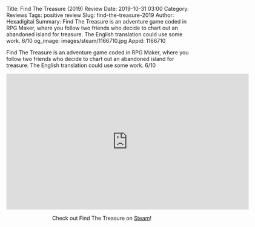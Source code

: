 Title: Find The Treasure (2019) Review
Date: 2019-10-31 03:00
Category: Reviews
Tags: positive review
Slug: find-the-treasure-2019
Author: Hexadigital
Summary: Find The Treasure is an adventure game coded in RPG Maker, where you follow two friends who decide to chart out an abandoned island for treasure. The English translation could use some work. 6/10
og_image: images/steam/1166710.jpg
Appid: 1166710

Find The Treasure is an adventure game coded in RPG Maker, where you follow two friends who decide to chart out an abandoned island for treasure. The English translation could use some work. 6/10

<center><iframe src="https://www.youtube.com/embed/TBt_wN5SF0c?feature=oembed" allow="accelerometer; autoplay; encrypted-media; gyroscope; picture-in-picture" width="640" height="360" frameborder="0"></iframe>

Check out Find The Treasure on [Steam](https://store.steampowered.com/app/1166710/?curator_clanid=34633900)!</center>
